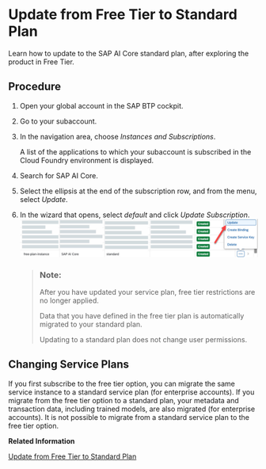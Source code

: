 <!-- loio924f892e67b7443fbb4476b3e81959b2 -->

# Update from Free Tier to Standard Plan

Learn how to update to the SAP AI Core standard plan, after exploring the product in Free Tier.



<a name="loio924f892e67b7443fbb4476b3e81959b2__steps_qtp_xmn_15b"/>

## Procedure

1.  Open your global account in the SAP BTP cockpit.

2.  Go to your subaccount.

3.  In the navigation area, choose *Instances and Subscriptions*.

    A list of the applications to which your subaccount is subscribed in the Cloud Foundry environment is displayed.

4.  Search for SAP AI Core.

5.  Select the ellipsis at the end of the subscription row, and from the menu, select *Update*.

6.  In the wizard that opens, select *default* and click *Update Subscription*.![](images/upgrade_free_tier_27775d6.jpg)

    > ### Note:  
    > After you have updated your service plan, free tier restrictions are no longer applied.
    > 
    > Data that you have defined in the free tier plan is automatically migrated to your standard plan.
    > 
    > Updating to a standard plan does not change user permissions.


<a name="concept_nlk_qlt_15b"/>

<!-- concept\_nlk\_qlt\_15b -->

## Changing Service Plans

If you first subscribe to the free tier option, you can migrate the same service instance to a standard service plan \(for enterprise accounts\). If you migrate from the free tier option to a standard plan, your metadata and transaction data, including trained models, are also migrated \(for enterprise accounts\). It is not possible to migrate from a standard service plan to the free tier option.

**Related Information**  


[Update from Free Tier to Standard Plan](update-from-free-tier-to-standard-plan-924f892.md "Learn how to update to the SAP AI Core standard plan, after exploring the product in Free Tier.")

